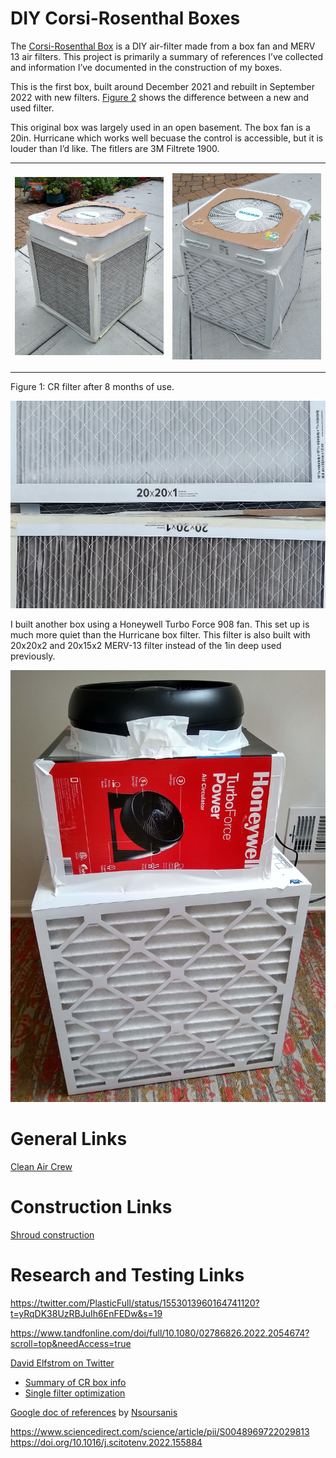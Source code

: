 # DIY Corsi-Rosenthal Boxes

The [Corsi-Rosenthal Box](https://cleanaircrew.org/box-fan-filters/) is
a DIY air-filter made from a box fan and MERV 13 air filters. This
project is primarily a summary of references I’ve collected and
information I’ve documented in the construction of my boxes.

This is the first box, built around December 2021 and rebuilt in
September 2022 with new filters. [Figure 2](#fig-new-used-compare) shows
the difference between a new and used filter.

This original box was largely used in an open basement. The box fan is a
20in. Hurricane which works well becuase the control is accessible, but
it is louder than I’d like. The fitlers are 3M Filtrete 1900.

<div id="fig-used-cr-box">

<table>
<colgroup>
<col style="width: 50%" />
<col style="width: 50%" />
</colgroup>
<tbody>
<tr class="odd">
<td style="text-align: center;"><div width="50.0%"
data-layout-align="center">
<p><img src="img/Original_Box_used_crop.jpg" data-fig.extended="false"
alt="My original CR Box" /></p>
</div></td>
<td style="text-align: center;"><div width="50.0%"
data-layout-align="center">
<p><img src="img/cr_box_new_crop.jpg" data-fig.extended="false"
alt="Rebuilt CR box with new filters" /></p>
</div></td>
</tr>
</tbody>
</table>

Figure 1: CR filter after 8 months of use.

</div>

<img src="img/new_used_filter_compare.jpg" id="fig-new-used-compare"
alt="Figure 2: Comparison of New/Used filters" />

I built another box using a Honeywell Turbo Force 908 fan. This set up
is much more quiet than the Hurricane box filter. This filter is also
built with 20x20x2 and 20x15x2 MERV-13 filter instead of the 1in deep
used previously.

<img src="img/cr_box_new_honeywell_crop.jpg" id="fig-honeywell"
alt="Figure 3: Honeywell Turbo Force Filter" />

# General Links

[Clean Air Crew](https://cleanaircrew.org/box-fan-filters/)

# Construction Links

[Shroud
construction](https://www.texairfilters.com/how-to-improve-the-efficiency-of-the-box-fan-and-merv-13-filter-air-cleaner/)

# Research and Testing Links

https://twitter.com/PlasticFull/status/1553013960164741120?t=yRqDK38UzRBJuIh6EnFEDw&s=19

https://www.tandfonline.com/doi/full/10.1080/02786826.2022.2054674?scroll=top&needAccess=true

[David Elfstrom on Twitter](https://twitter.com/DavidElfstrom)

- [Summary of CR box
  info](https://twitter.com/i/events/1404235721955811334)
- [Single filter
  optimization](https://twitter.com/davidelfstrom/status/1429624925548171265)

[Google doc of
references](https://docs.google.com/document/d/1RtNl0xYykWiAvYTw280keD50XkFzOIK_W4BNS9tln7c/edit)
by [Nsoursanis](https://twitter.com/Nsousanis)

https://www.sciencedirect.com/science/article/pii/S0048969722029813
https://doi.org/10.1016/j.scitotenv.2022.155884
